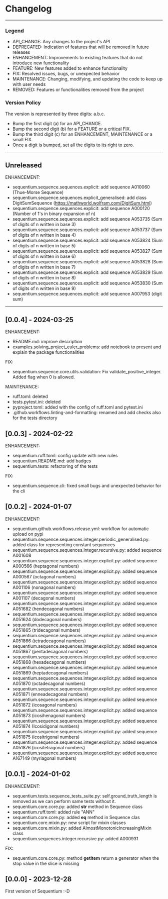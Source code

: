 
# Changelog

---
### Legend

- API_CHANGE: Any changes to the project's API
- DEPRECATED: Indication of features that will be removed in future releases
- ENHANCEMENT: Improvements to existing features that do not introduce new functionality
- FEATURE: New features added to enhance functionality
- FIX: Resolved issues, bugs, or unexpected behavior
- MAINTENANCE: Changing, modifying, and updating the code to keep up with user needs
- REMOVED: Features or functionalities removed from the project

### Version Policy

The version is represented by three digits: a.b.c.
- Bump the first digit (a) for an API_CHANGE.
- Bump the second digit (b) for a FEATURE or a critical FIX.
- Bump the third digit (c) for an ENHANCEMENT, MAINTENANCE or a small FIX.
- Once a digit is bumped, set all the digits to its right to zero.

---
## Unreleased

ENHANCEMENT:
- sequentium.sequence.sequences.explicit: add sequence A010060 (Thue-Morse Sequence)
- sequentium.sequence.sequences.explicit_generalised: add class DigitSumSequence (https://mathworld.wolfram.com/DigitSum.html)
- sequentium.sequence.sequences.explicit: add sequence A000120 (Number of 1's in binary expansion of n)
- sequentium.sequence.sequences.explicit: add sequence A053735 (Sum of digits of n written in base 3)
- sequentium.sequence.sequences.explicit: add sequence A053737 (Sum of digits of n written in base 4)
- sequentium.sequence.sequences.explicit: add sequence A053824 (Sum of digits of n written in base 5)
- sequentium.sequence.sequences.explicit: add sequence A053827 (Sum of digits of n written in base 6)
- sequentium.sequence.sequences.explicit: add sequence A053828 (Sum of digits of n written in base 7)
- sequentium.sequence.sequences.explicit: add sequence A053829 (Sum of digits of n written in base 8)
- sequentium.sequence.sequences.explicit: add sequence A053830 (Sum of digits of n written in base 9)
- sequentium.sequence.sequences.explicit: add sequence A007953 (digit sum)

---

## [0.0.4] - 2024-03-25

ENHANCEMENT:
- README.md: improve description
- examples.solving_project_euler_problems: add notebook to present and explain the package functionalities

FIX:
- sequentium.sequence.core.utils.validation: Fix validate_positive_integer. Added flag when 0 is allowed.

MAINTENANCE:
- ruff.toml: deleted
- tests.pytest.ini: deleted
- pyproject.toml: added with the config of ruff.toml and pytest.ini
- .github.workflows.linting-and-formatting: renamed and add checks also for the tests directory


## [0.0.3] - 2024-02-22

ENHANCEMENT:
- sequentium.ruff.toml: config update with new rules
- sequentium.README.md: add badges
- sequentium.tests: refactoring of the tests

FIX:
- sequentium.sequence.cli: fixed small bugs and unexpected behavior for the cli


## [0.0.2] - 2024-01-07

ENHANCEMENT:
- sequentium.github.workflows.release.yml: workflow for automatic upload on pypi
- sequentium.sequence.sequences.integer.periodic_generalised.py: added class for representing constant sequences
- sequentium.sequence.sequences.integer.recursive.py: added sequence A001608
- sequentium.sequence.sequences.integer.explicit.py: added sequence A000566 (heptagonal numbers)
- sequentium.sequence.sequences.integer.explicit.py: added sequence A000567 (octagonal numbers)
- sequentium.sequence.sequences.integer.explicit.py: added sequence A001106 (nonagonal numbers)
- sequentium.sequence.sequences.integer.explicit.py: added sequence A001107 (decagonal numbers) 
- sequentium.sequence.sequences.integer.explicit.py: added sequence A051682 (hendecagonal numbers)
- sequentium.sequence.sequences.integer.explicit.py: added sequence A051624 (dodecagonal numbers)
- sequentium.sequence.sequences.integer.explicit.py: added sequence A051865 (tridecagonal numbers)
- sequentium.sequence.sequences.integer.explicit.py: added sequence A051866 (tetradecagonal numbers)
- sequentium.sequence.sequences.integer.explicit.py: added sequence A051867 (pentadecagonal numbers)
- sequentium.sequence.sequences.integer.explicit.py: added sequence A051868 (hexadecagonal numbers)
- sequentium.sequence.sequences.integer.explicit.py: added sequence A051869 (heptadecagonal numbers)
- sequentium.sequence.sequences.integer.explicit.py: added sequence A051870 (octadecagonal numbers)
- sequentium.sequence.sequences.integer.explicit.py: added sequence A051871 (enneadecagonal numbers)
- sequentium.sequence.sequences.integer.explicit.py: added sequence A051872 (icosagonal numbers)
- sequentium.sequence.sequences.integer.explicit.py: added sequence A051873 (icosihenagonal numbers)
- sequentium.sequence.sequences.integer.explicit.py: added sequence A051874 (Icosidigonal numbers)
- sequentium.sequence.sequences.integer.explicit.py: added sequence A051875 (icositrigonal numbers)
- sequentium.sequence.sequences.integer.explicit.py: added sequence A051876 (icositetragonal numbers)
- sequentium.sequence.sequences.integer.explicit.py: added sequence A167149 (myriagonal numbers)


## [0.0.1] - 2024-01-02

ENHANCEMENT:
- sequentium.tests.sequence_tests_suite.py: self.ground_truth_length is removed as we can perform same tests without it.
- sequentium.core.core.py: added __str__ method in Sequence class
- sequentium.ruff.toml: added rule "ANN"
- sequentium.core.core.py: added __eq__ method in Sequence clas
- sequentium.core.mixin.py: new script for mixin classes
- sequentium.core.mixin.py: added AlmostMonotonicIncreasingMixin class
- sequentium.sequences.integer.recursive.py: added A000931

FIX:
- sequentium.core.core.py: method __getitem__ return a generator when the stop value in the slice is missing


## [0.0.0] - 2023-12-28

First version of Sequentium :-D 
